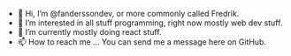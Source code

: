 - 👋 Hi, I’m @fanderssondev, or more commonly called Fredrik. 
- 👀 I’m interested in all stuff programming, right now mostly web dev stuff. 
- 🌱 I’m currently mostly doing react stuff.
- 📫 How to reach me ... You can send me a message here on GitHub.

<!---
nanobyter/nanobyter is a ✨ special ✨ repository because its `README.md` (this file) appears on your GitHub profile.
You can click the Preview link to take a look at your changes.
--->
